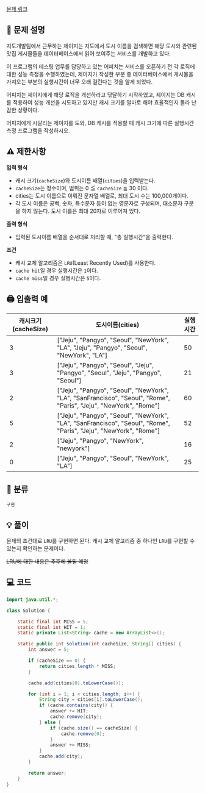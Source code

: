 [문제 링크](https://programmers.co.kr/learn/courses/30/lessons/17680)

## 📝 문제 설명
지도개발팀에서 근무하는 제이지는 지도에서 도시 이름을 검색하면 해당 도시와 관련된 맛집 게시물들을 데이터베이스에서 읽어 보여주는 서비스를 개발하고 있다.

이 프로그램의 테스팅 업무를 담당하고 있는 어피치는 서비스를 오픈하기 전 각 로직에 대한 성능 측정을 수행하였는데, 제이지가 작성한 부분 중 데이터베이스에서 게시물을 가져오는 부분의 실행시간이 너무 오래 걸린다는 것을 알게 되었다.

어피치는 제이지에게 해당 로직을 개선하라고 닦달하기 시작하였고, 제이지는 DB 캐시를 적용하여 성능 개선을 시도하고 있지만 캐시 크기를 얼마로 해야 효율적인지 몰라 난감한 상황이다.

어피치에게 시달리는 제이지를 도와, DB 캐시를 적용할 때 캐시 크기에 따른 실행시간 측정 프로그램을 작성하시오.

## ⚠️ 제한사항
**입력 형식**
- 캐시 크기(`cacheSize`)와 도시이름 배열(`cities`)을 입력받는다.
- `cacheSize`는 정수이며, 범위는 0 ≦ `cacheSize` ≦ 30 이다.
- cities는 도시 이름으로 이뤄진 문자열 배열로, 최대 도시 수는 100,000개이다.
- 각 도시 이름은 공백, 숫자, 특수문자 등이 없는 영문자로 구성되며, 대소문자 구분을 하지 않는다. 도시 이름은 최대 20자로 이루어져 있다.
  
**출력 형식**
- 입력된 도시이름 배열을 순서대로 처리할 때, "총 실행시간"을 출력한다.

**조건**
- 캐시 교체 알고리즘은 `LRU`(Least Recently Used)를 사용한다.
- `cache hit`일 경우 실행시간은 `1`이다.
- `cache miss`일 경우 실행시간은 `5`이다.

## 🖨 입출력 예
캐시크기(cacheSize)|도시이름(cities)|실행시간
--|--|--
3|["Jeju", "Pangyo", "Seoul", "NewYork", "LA", "Jeju", "Pangyo", "Seoul", "NewYork", "LA"]|50
3|["Jeju", "Pangyo", "Seoul", "Jeju", "Pangyo", "Seoul", "Jeju", "Pangyo", "Seoul"]|21
2|["Jeju", "Pangyo", "Seoul", "NewYork", "LA", "SanFrancisco", "Seoul", "Rome", "Paris", "Jeju", "NewYork", "Rome"]|60
5|["Jeju", "Pangyo", "Seoul", "NewYork", "LA", "SanFrancisco", "Seoul", "Rome", "Paris", "Jeju", "NewYork", "Rome"]|52
2|["Jeju", "Pangyo", "NewYork", "newyork"]|16
0|["Jeju", "Pangyo", "Seoul", "NewYork", "LA"]|25

## 📂 분류
`구현`

## 💡 풀이
문제의 조건대로 `LRU`를 구현하면 된다. 캐시 교체 알고리즘 중 하나인 `LRU`를 구현할 수 있는지 확인하는 문제이다.

~~LRU에 대한 내용은 추후에 올릴 예정~~

## 💻 코드
```java
import java.util.*;

class Solution {

    static final int MISS = 5;
    static final int HIT = 1;
    static private List<String> cache = new ArrayList<>();

    static public int solution(int cacheSize, String[] cities) {
        int answer = 5;

        if (cacheSize == 0) {
            return cities.length * MISS;
        }

        cache.add(cities[0].toLowerCase());

        for (int i = 1; i < cities.length; i++) {
            String city = cities[i].toLowerCase();
            if (cache.contains(city)) {
                answer += HIT;
                cache.remove(city);
            } else {
                if (cache.size() == cacheSize) {
                    cache.remove(0);
                }
                answer += MISS;
            }
            cache.add(city);
        }

        return answer;
    }
}
```